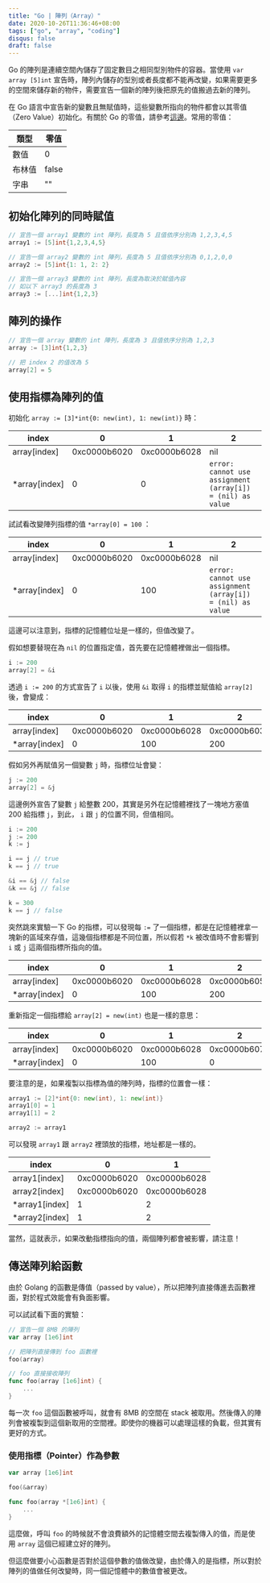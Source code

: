 ```yaml
---
title: "Go | 陣列（Array）"
date: 2020-10-26T11:36:46+08:00
tags: ["go", "array", "coding"]
disqus: false
draft: false
---
```


Go 的陣列是連續空間內儲存了固定數目之相同型別物件的容器。當使用 `var array [5]int` 宣告時，陣列內儲存的型別或者長度都不能再改變，如果需要更多的空間來儲存新的物件，需要宣告一個新的陣列後把原先的值搬過去新的陣列。

在 Go 語言中宣告新的變數且無賦值時，這些變數所指向的物件都會以其零值（Zero Value）初始化。有關於 Go 的零值，請參考[這邊](https://dave.cheney.net/2013/01/19/what-is-the-zero-value-and-why-is-it-useful)。常用的零值：

|類型|零值|
|---|---|
|數值|0|
|布林值|false|
|字串|""|

## 初始化陣列的同時賦值

```go
// 宣告一個 array1 變數的 int 陣列，長度為 5 且值依序分別為 1,2,3,4,5
array1 := [5]int{1,2,3,4,5}

// 宣告一個 array2 變數的 int 陣列，長度為 5 且值依序分別為 0,1,2,0,0
array2 := [5]int{1: 1, 2: 2}

// 宣告一個 array3 變數的 int 陣列，長度為取決於賦值內容
// 如以下 array3 的長度為 3
array3 := [...]int{1,2,3}
```

## 陣列的操作

```go
// 宣告一個 array 變數的 int 陣列，長度為 3 且值依序分別為 1,2,3
array := [3]int{1,2,3}

// 把 index 2 的值改為 5
array[2] = 5
```

## 使用指標為陣列的值

初始化 `array := [3]*int{0: new(int), 1: new(int)}` 時：

|index|0|1|2|
|-----|---|---|---|
| array[index] | 0xc0000b6020 | 0xc0000b6028 | nil |
| *array[index] |0| 0| `error: cannot use assignment (array[i]) = (nil) as value` |

試試看改變陣列指標的值 `*array[0] = 100` ：

|index|0|1|2|
|-----|---|---|---|
| array[index] | 0xc0000b6020 | 0xc0000b6028 | nil |
| *array[index] |0| 100 | `error: cannot use assignment (array[i]) = (nil) as value` |

這邊可以注意到，指標的記憶體位址是一樣的，但值改變了。

假如想要替現在為 `nil` 的位置指定值，首先要在記憶體裡做出一個指標。

```go
i := 200
array[2] = &i
```

透過 `i := 200` 的方式宣告了 `i` 以後，使用 `&i` 取得 `i` 的指標並賦值給 `array[2]` 後，會變成：

|index|0|1|2|
|-----|---|---|---|
| array[index] | 0xc0000b6020 | 0xc0000b6028 | 0xc0000b6038 |
| *array[index] |0| 100 | 200 |

假如另外再賦值另一個變數 `j` 時，指標位址會變：

```go
j := 200
array[2] = &j
```

這邊例外宣告了變數 `j` 給整數 200，其實是另外在記憶體裡找了一塊地方塞值 200 給指標 `j`，到此， `i` 跟 `j` 的位置不同，但值相同。

```go
i := 200
j := 200
k := j

i == j // true
k == j // true

&i == &j // false
&k == &j // false

k = 300
k == j // false
```

突然跳來實驗一下 Go 的指標，可以發現每 `:=` 了一個指標，都是在記憶體裡拿一塊新的區域來存值，這幾個指標都是不同位置，所以假若 `*k` 被改值時不會影響到 `i` 或 `j` 這兩個指標所指向的值。

|index|0|1|2|
|-----|---|---|---|
| array[index] | 0xc0000b6020 | 0xc0000b6028 | 0xc0000b6058 |
| *array[index] |0| 100 | 200 |

重新指定一個指標給 `array[2] = new(int)` 也是一樣的意思：

|index|0|1|2|
|-----|---|---|---|
| array[index] | 0xc0000b6020 | 0xc0000b6028 | 0xc0000b6078 |
| *array[index] |0| 100 | 0 |

要注意的是，如果複製以指標為值的陣列時，指標的位置會一樣：

```go
array1 := [2]*int{0: new(int), 1: new(int)}
array1[0] = 1
array1[1] = 2

array2 := array1
```

可以發現 `array1` 跟 `array2` 裡頭放的指標，地址都是一樣的。

|index|0|1|
|-----|---|---|
| array1[index] | 0xc0000b6020 | 0xc0000b6028 |
| array2[index] | 0xc0000b6020 | 0xc0000b6028 |
| *array1[index] |1|2|
| *array2[index] |1|2|

當然，這就表示，如果改動指標指向的值，兩個陣列都會被影響，請注意！

## 傳送陣列給函數

由於 Golang 的函數是傳值（passed by value），所以把陣列直接傳進去函數裡面，對於程式效能會有負面影響。

可以試試看下面的實驗：

```go
// 宣告一個 8MB 的陣列
var array [1e6]int

// 把陣列直接傳到 foo 函數裡
foo(array)

// foo 直接接收陣列
func foo(array [1e6]int) {
    ...
}
```

每一次 `foo` 這個函數被呼叫，就會有 8MB 的空間在 stack 被取用。然後傳入的陣列會被複製到這個新取用的空間裡。即使你的機器可以處理這樣的負載，但其實有更好的方式。

### 使用指標（Pointer）作為參數

```go
var array [1e6]int

foo(&array)

func foo(array *[1e6]int) {
    ...
}
```

這麼做，呼叫 `foo` 的時候就不會浪費額外的記憶體空間去複製傳入的值，而是使用 `array` 這個已經建立好的陣列。

但這麼做要小心函數是否對於這個參數的值做改變，由於傳入的是指標，所以對於陣列的值做任何改變時，同一個記憶體中的數值會被更改。

